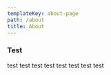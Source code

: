 ```yaml
---
templateKey: about-page
path: /about
title: About
---
```

### Test

test test test test test test test test